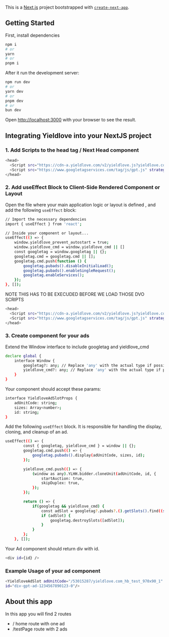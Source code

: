 This is a [Next.js](https://nextjs.org/) project bootstrapped with [`create-next-app`](https://github.com/vercel/next.js/tree/canary/packages/create-next-app).

## Getting Started

First, install dependencies 

```bash
npm i
# or
yarn
# or
pnpm i

```
After it run the development server:

```bash
npm run dev
# or
yarn dev
# or
pnpm dev
# or
bun dev
```

Open [http://localhost:3000](http://localhost:3000) with your browser to see the result.

## Integrating Yieldlove into your NextJS project

### 1.  Add Scripts to the head tag / Next Head component
```bash
<head>
  <Script src="https://cdn-a.yieldlove.com/v2/yieldlove.js?yieldlove.com" async={true}/>
  <Script src="https://www.googletagservices.com/tag/js/gpt.js" strategy="beforeInteractive" async={true}/>
</head>
```
### 2. Add useEffect Block to Client-Side Rendered Component or Layout

Open the file where your main application logic or layout is defined , and add the following `useEffect` block:
```bash
// Import the necessary dependencies
import { useEffect } from 'react';

// Inside your component or layout...
useEffect(() => {
    window.yieldlove_prevent_autostart = true;
    window.yieldlove_cmd = window.yieldlove_cmd || []
    const googletag = window.googletag || {};
    googletag.cmd = googletag.cmd || [];
    googletag.cmd.push(function () {
        googletag.pubads().disableInitialLoad();
        googletag.pubads().enableSingleRequest();
        googletag.enableServices();
    });
}, []);
```
NOTE THIS HAS TO BE EXECUDED BEFORE WE LOAD THOSE DVO SCRIPTS
```bash
<head>
  <Script src="https://cdn-a.yieldlove.com/v2/yieldlove.js?yieldlove.com" async={true}/>
  <Script src="https://www.googletagservices.com/tag/js/gpt.js" strategy="beforeInteractive" async={true}/>
</head>
```

### 3. Create component for your ads

Extend the Window interface to include googletag and yieldlove_cmd
```bash
declare global {
    interface Window {
        googletag?: any; // Replace 'any' with the actual type if possible
        yieldlove_cmd?: any; // Replace 'any' with the actual type if possible
    }
}
```

Your component should accept these params:

```bash
interface YieldloveAdSlotProps {
    adUnitCode: string;
    sizes: Array<number>;
    id: string;
}
```

Add the following `useEffect` block. It is responsible for handling the display, cloning, and cleanup of an ad.
```bash
useEffect(() => {
        const { googletag, yieldlove_cmd } = window || {};
        googletag.cmd.push(() => {
            googletag.pubads().display(adUnitCode, sizes, id);
        });

        yieldlove_cmd.push(() => {
            (window as any).YLHH.bidder.cloneUnit(adUnitCode, id, {
                startAuction: true,
                skipDuplex: true,
            });
        });

        return () => {
            if(googletag && yieldlove_cmd) {
                const adSlot = googletag?.pubads?.().getSlots().find((slot: any) => slot.getSlotElementId() === id);
                if (adSlot) {
                    googletag.destroySlots([adSlot]);
                }
            }
        };
    }, []);
```
Your Ad component should return div with id.

```bash
<div id={id} />
```

### Example Usage of your ad component
```bash
<YieldloveAdSlot adUnitCode="/53015287/yieldlove.com_hb_test_970x90_1" sizes={[1280, 180]}
id="div-gpt-ad-1234567890123-0"/>
```


## About this app

In this app you will find 2 routes
- / home route with one ad
- /testPage route with 2 ads